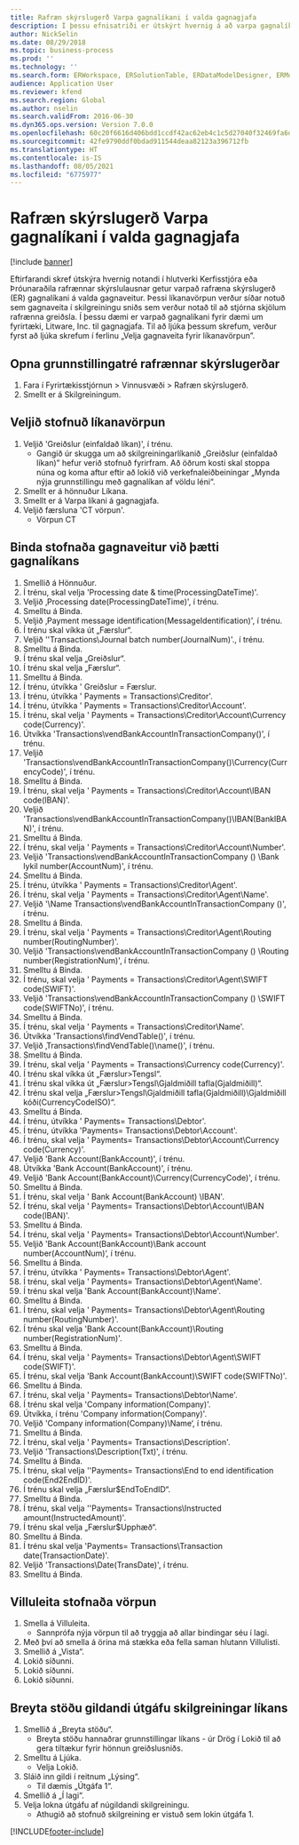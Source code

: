 ```yaml
---
title: Rafræn skýrslugerð Varpa gagnalíkani í valda gagnagjafa
description: Í þessu efnisatriði er útskýrt hvernig á að varpa gagnalíkani rafrænnr skýrslugerðar til að velja gagnagjafa Microsoft Dynamics 365 Finance.
author: NickSelin
ms.date: 08/29/2018
ms.topic: business-process
ms.prod: ''
ms.technology: ''
ms.search.form: ERWorkspace, ERSolutionTable, ERDataModelDesigner, ERModelMappingTable, ERModelMappingDesigner
audience: Application User
ms.reviewer: kfend
ms.search.region: Global
ms.author: nselin
ms.search.validFrom: 2016-06-30
ms.dyn365.ops.version: Version 7.0.0
ms.openlocfilehash: 60c20f6616d406bdd1ccdf42ac62eb4c1c5d27040f32469fa6dd370c41830450
ms.sourcegitcommit: 42fe9790ddf0bdad911544deaa82123a396712fb
ms.translationtype: HT
ms.contentlocale: is-IS
ms.lasthandoff: 08/05/2021
ms.locfileid: "6775977"
---
```

# <a name="er-map-data-model-to-selected-data-sources"></a>Rafræn skýrslugerð Varpa gagnalíkani í valda gagnagjafa

[!include [banner](../../includes/banner.md)]

Eftirfarandi skref útskýra hvernig notandi í hlutverki Kerfisstjóra eða Þróunaraðila rafrænnar skýrslulausnar getur varpað rafræna skýrslugerð (ER) gagnalíkani á valda gagnaveitur. Þessi líkanavörpun verður síðar notuð sem gagnaveita í skilgreiningu sniðs sem verður notað til að stjórna skjölum rafrænna greiðsla. Í þessu dæmi er varpað gagnalíkani fyrir dæmi um fyrirtæki, Litware, Inc. til gagnagjafa. Til að ljúka þessum skrefum, verður fyrst að ljúka skrefum í ferlinu „Velja gagnaveita fyrir líkanavörpun”.


## <a name="open-er-configurations-tree"></a>Opna grunnstillingatré rafrænnar skýrslugerðar
1. Fara í Fyrirtækisstjórnun > Vinnusvæði > Rafræn skýrslugerð.
2. Smellt er á Skilgreiningum.

## <a name="select-created-model-mapping"></a>Veljið stofnuð líkanavörpun
1. Veljið 'Greiðslur (einfaldað líkan)', í trénu.
    * Gangið úr skugga um að skilgreiningarlíkanið „Greiðslur (einfaldað líkan)” hefur verið stofnuð fyrirfram. Að öðrum kosti skal stoppa núna og koma aftur eftir að lokið við verkefnaleiðbeiningar „Mynda nýja grunnstillingu með gagnalíkan af völdu léni“.  
2. Smellt er á hönnuður Líkana.
3. Smellt er á Varpa líkani á gagnagjafa.
4. Veljið færsluna 'CT vörpun'.
    * Vörpun CT  

## <a name="bind-created-data-sources-to-data-model-elements"></a>Binda stofnaða gagnaveitur við þætti gagnalíkans
1. Smellið á Hönnuður.
2. Í trénu, skal velja 'Processing date & time(ProcessingDateTime)'.
3. Veljið ‚Processing date(ProcessingDateTime)', í trénu.
4. Smelltu á Binda.
5. Veljið ‚Payment message identification(MessageIdentification)', í trénu.
6. Í trénu skal víkka út „Færslur“.
7. Veljið ''Transactions\Journal batch number(JournalNum)'., í trénu.
8. Smelltu á Binda.
9. Í trénu skal velja „Greiðslur“.
10. Í trénu skal velja „Færslur“.
11. Smelltu á Binda.
12. Í trénu, útvíkka ' Greiðslur = Færslur.
13. Í trénu, útvíkka ' Payments = Transactions\Creditor'.
14. Í trénu, útvíkka ' Payments = Transactions\Creditor\Account'.
15. Í trénu, skal velja ' Payments = Transactions\Creditor\Account\Currency code(Currency)'.
16. Útvíkka 'Transactions\vendBankAccountInTransactionCompany()', í trénu.
17. Veljið 'Transactions\vendBankAccountInTransactionCompany()\Currency(CurrencyCode)', í trénu.
18. Smelltu á Binda.
19. Í trénu, skal velja ' Payments = Transactions\Creditor\Account\IBAN code(IBAN)'.
20. Veljið 'Transactions\vendBankAccountInTransactionCompany()\IBAN(BankIBAN)', í trénu.
21. Smelltu á Binda.
22. Í trénu, skal velja ' Payments = Transactions\Creditor\Account\Number'.
23. Veljið 'Transactions\vendBankAccountInTransactionCompany () \Bank lykil number(AccountNum)', í trénu.
24. Smelltu á Binda.
25. Í trénu, útvíkka ' Payments = Transactions\Creditor\Agent'.
26. Í trénu, skal velja ' Payments = Transactions\Creditor\Agent\Name'.
27. Veljið '\Name Transactions\vendBankAccountInTransactionCompany ()', í trénu.
28. Smelltu á Binda.
29. Í trénu, skal velja ' Payments = Transactions\Creditor\Agent\Routing number(RoutingNumber)'.
30. Veljið 'Transactions\vendBankAccountInTransactionCompany () \Routing number(RegistrationNum)', í trénu.
31. Smelltu á Binda.
32. Í trénu, skal velja ' Payments = Transactions\Creditor\Agent\SWIFT code(SWIFT)'.
33. Veljið 'Transactions\vendBankAccountInTransactionCompany () \SWIFT code(SWIFTNo)', í trénu.
34. Smelltu á Binda.
35. Í trénu, skal velja ' Payments = Transactions\Creditor\Name'.
36. Útvíkka 'Transactions\findVendTable()', í trénu.
37. Veljið ‚Transactions\findVendTable()\name()', í trénu.
38. Smelltu á Binda.
39. Í trénu, skal velja ' Payments = Transactions\Currency code(Currency)'.
40. Í trénu skal víkka út „Færslur\>Tengsl“.
41. Í trénu skal víkka út „Færslur\>Tengsl\Gjaldmiðill tafla(Gjaldmiðill)“.
42. Í trénu skal velja „Færslur\>Tengsl\Gjaldmiðill tafla(Gjaldmiðill)\Gjaldmiðill kóði(CurrencyCodeISO)“.
43. Smelltu á Binda.
44. Í trénu, útvíkka ' Payments= Transactions\Debtor'.
45. Í trénu, útvíkka 'Payments= Transactions\Debtor\Account'.
46. Í trénu, skal velja ' Payments= Transactions\Debtor\Account\Currency code(Currency)'.
47. Veljið 'Bank Account(BankAccount)', í trénu.
48. Útvíkka 'Bank Account(BankAccount)', í trénu.
49. Veljið 'Bank Account(BankAccount)\Currency(CurrencyCode)', í trénu.
50. Smelltu á Binda.
51. Í trénu, skal velja ' Bank Account(BankAccount) \IBAN'.
52. Í trénu, skal velja ' Payments= Transactions\Debtor\Account\IBAN code(IBAN)'.
53. Smelltu á Binda.
54. Í trénu, skal velja ' Payments= Transactions\Debtor\Account\Number'.
55. Veljið 'Bank Account(BankAccount)\Bank account number(AccountNum)‘, í trénu.
56. Smelltu á Binda.
57. Í trénu, útvíkka ' Payments= Transactions\Debtor\Agent'.
58. Í trénu, skal velja ' Payments= Transactions\Debtor\Agent\Name'.
59. Í trénu skal velja 'Bank Account(BankAccount)\Name'.
60. Smelltu á Binda.
61. Í trénu, skal velja ' Payments= Transactions\Debtor\Agent\Routing number(RoutingNumber)'.
62. Í trénu skal velja 'Bank Account(BankAccount)\Routing number(RegistrationNum)'.
63. Smelltu á Binda.
64. Í trénu, skal velja ' Payments= Transactions\Debtor\Agent\SWIFT code(SWIFT)'.
65. Í trénu, skal velja 'Bank Account(BankAccount)\SWIFT code(SWIFTNo)'.
66. Smelltu á Binda.
67. Í trénu, skal velja ' Payments= Transactions\Debtor\Name'.
68. Í trénu skal velja 'Company information(Company)'.
69. Útvíkka, í trénu 'Company information(Company)'.
70. Veljið 'Company information(Company)\Name‘, í trénu.
71. Smelltu á Binda.
72. Í trénu, skal velja ' Payments= Transactions\Description'.
73. Veljið 'Transactions\Description(Txt)', í trénu.
74. Smelltu á Binda.
75. Í trénu, skal velja ''Payments= Transactions\End to end identification code(End2EndID)'.
76. Í trénu skal velja „Færslur\$EndToEndID“.
77. Smelltu á Binda.
78. Í trénu, skal velja ''Payments= Transactions\Instructed amount(InstructedAmount)'.
79. Í trénu skal velja „Færslur\$Upphæð“.
80. Smelltu á Binda.
81. Í trénu skal velja 'Payments= Transactions\Transaction date(TransactionDate)'.
82. Veljið 'Transactions\Date(TransDate)', í trénu.
83. Smelltu á Binda.

## <a name="validate-created-mapping"></a>Villuleita stofnaða vörpun
1. Smella á Villuleita.
    * Sannprófa nýja vörpun til að tryggja að allar bindingar séu í lagi.  
2. Með því að smella á örina má stækka eða fella saman hlutann Villulisti.
3. Smellið á „Vista“.
4. Lokið síðunni.
5. Lokið síðunni.
6. Lokið síðunni.

## <a name="change-the-status-of-the-current-version-of-model-configuration"></a>Breyta stöðu gildandi útgáfu skilgreiningar líkans
1. Smellið á „Breyta stöðu“.
    * Breyta stöðu hannaðrar grunnstillingar líkans - úr Drög í Lokið til að gera tiltækur fyrir hönnun greiðslusniðs.  
2. Smelltu á Ljúka.
    * Velja Lokið.  
3. Sláið inn gildi í reitnum „Lýsing“.
    * Til dæmis „Útgáfa 1“.  
4. Smellið á „Í lagi“.
5. Velja lokna útgáfu af núgildandi skilgreiningu.
    * Athugið að stofnuð skilgreining er vistuð sem lokin útgáfa 1.  



[!INCLUDE[footer-include](../../../../includes/footer-banner.md)]